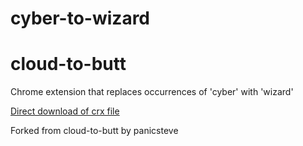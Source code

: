 cyber-to-wizard
===============

cloud-to-butt
=============

Chrome extension that replaces occurrences of 'cyber' with 'wizard'

[Direct download of crx file](https://github.com/mancxvi/cyber-to-wizard/blob/master/CyberToWizard.crx?raw=true)

Forked from cloud-to-butt by panicsteve
